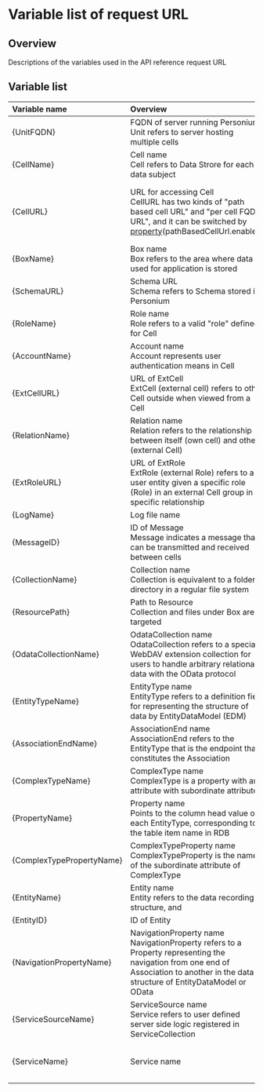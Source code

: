 # Variable list of request URL
## Overview
Descriptions of the variables used in the API reference request URL

## Variable list

| Variable name | Overview | Remarks |
|:-|:-|:-|
| {UnitFQDN} | FQDN of server running Personium <br> Unit refers to server hosting multiple cells ||
| {CellName} | Cell name <br> Cell refers to Data Strore for each data subject ||
| {CellURL} |URL for accessing Cell<br>CellURL has two kinds of "path based cell URL" and "per cell FQDN URL", and it can be switched by [property](../../server-operator/unit_config_list.md)(pathBasedCellUrl.enabled)|path based cell URL:https://{UnitFQDN}{CellURL}/<br>per cell FQDN URL:https:/{CellURL}.{UnitFQDN}/|
| {BoxName} | Box name <br> Box refers to the area where data used for application is stored ||
| {SchemaURL} | Schema URL <br> Schema refers to Schema stored in Personium ||
| {RoleName} | Role name <br> Role refers to a valid "role" defined for Cell ||
| {AccountName} | Account name <br> Account represents user authentication means in Cell ||
| {ExtCellURL} | URL of ExtCell <br> ExtCell (external cell) refers to other Cell outside when viewed from a Cell ||
| {RelationName} | Relation name <br> Relation refers to the relationship between itself (own cell) and others (external Cell) ||
| {ExtRoleURL} | URL of ExtRole <br> ExtRole (external Role) refers to a user entity given a specific role (Role) in an external Cell group in a specific relationship ||
| {LogName} | Log file name ||
| {MessageID} | ID of Message <br> Message indicates a message that can be transmitted and received between cells ||
| {CollectionName} | Collection name <br> Collection is equivalent to a folder / directory in a regular file system ||
| {ResourcePath} | Path to Resource <br> Collection and files under Box are targeted ||
| {OdataCollectionName} | OdataCollection name <br> OdataCollection refers to a special WebDAV extension collection for users to handle arbitrary relational data with the OData protocol ||
| {EntityTypeName} | EntityType name <br> EntityType refers to a definition field for representing the structure of data by EntityDataModel (EDM) | Entity's superordinate concept |
| {AssociationEndName} | AssociationEnd name <br> AssociationEnd refers to the EntityType that is the endpoint that constitutes the Association ||
| {ComplexTypeName} | ComplexType name <br> ComplexType is a property with an attribute with subordinate attribute | Superordinate concept of ComplexTypeProperty |
| {PropertyName} | Property name <br> Points to the column head value of each EntityType, corresponding to the table item name in RDB ||
| {ComplexTypePropertyName} | ComplexTypeProperty name <br> ComplexTypeProperty is the name of the subordinate attribute of ComplexType | Subordinate attribute of ComplexType |
| {EntityName} | Entity name <br> Entity refers to the data recording structure, and | EntityType subordinate attribute corresponding to one table row in RDB |
| {EntityID} | ID of Entity ||
| {NavigationPropertyName} | NavigationProperty name <br> NavigationProperty refers to a Property representing the navigation from one end of Association to another in the data structure of EntityDataModel or OData ||
| {ServiceSourceName} | ServiceSource name <br> Service refers to user defined server side logic registered in ServiceCollection ||
| {ServiceName} | Service name | ServiceSource name to be used when executing the service minus the extension |
